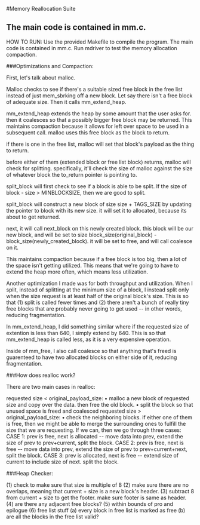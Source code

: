 
#Memory Reallocation Suite
## The main code is contained in mm.c.


HOW TO RUN:
Use the provided Makefile to compile the program. The main code is contained in mm.c. Run mdriver to test the memory allocation compaction.


###Optimizations and Compaction:

First, let's talk about malloc. 

Malloc checks to see if there's a suitable sized free block in the free list instead of just mem_sbrking off a new block. Let say there isn't a free block of adequate size. Then it calls mm_extend_heap.

mm_extend_heap extends the heap by some amount that the user asks for. then it coalesces so that a possibly
bigger free block may be returned. This maintains compaction because it allows for left over space to be used in a subsequent call. malloc uses this free block as the block to return.

if there is one in the free list, malloc will set that block's payload as the thing to return.

before either of them (extended block or free list block) returns, malloc will check for splitting. specifically, it'll check the
size of malloc against the size of whatever block the to_return pointer is pointing to.

split_block will first check to see if a block is able to be split. If the size of block - size > MINBLOCKSIZE,
then we are good to split.

split_block will construct a new block of size size + TAGS_SIZE by updating the pointer to block with its new size. it will set it to allocated, because its about to get returned.

next, it will call next_block on this newly created block. this block will be our new block, and will be set to size block_size(original_block) - block_size(newly_created_block). it will be set to free, and will call coalesce on it.

This maintains compaction because if a free block is too big, then a lot of the space isn't getting utilized. This means that we're going to have to extend the heap more often, which means less utilization. 

Another optimization I made was for both throughput and utilization. When I split, instead of splitting at the minimum size of a block, I instead split only when the size request is at least half of the original block's size. This is so that (1) split is called fewer times and (2) there aren't a bunch of really tiny free blocks that are probably never going to get used -- in other words, reducing fragmentation. 

In mm_extend_heap, I did something similar where if the requested size of extention is less than 640, I simply extend by 640. This is so that mm_extend_heap is called less, as it is a very expensive operation. 

Inside of mm_free, I also call coalesce so that anything that's freed is guarenteed to have two allocated blocks on either side of it, reducing fragmentation. 


###How does realloc work?

There are two main cases in realloc: 

  requested size < original_payload_size:
    • malloc a new block of requested size and copy over the data. then free the old block.
    • split the block so that unused space is freed and coalesced 
  requested size > original_payload_size:
    • check the neighboring blocks. if either one of them is free, then we might be able to merge the surrounding ones to fulfill the size that we are requesting. If we can, then we go through three cases:
    	CASE 1: prev is free, next is allocated -- move data into prev, extend the size of prev to prev+current, split the block.
    	CASE 2: prev is free, next is free -- move data into prev, extend the size of prev to prev+current+next, split the block.
    	CASE 3: prev is allocated, next is free -- extend size of current to include size of next. split the block.


###Heap Checker:

  (1) check to make sure that size is multiple of 8
  (2) make sure there are no overlaps, meaning that current + size is a new block's header.
  (3) subtract 8 from current + size to get the footer. make sure footer is same as header.
  (4) are there any adjacent free blocks?
  (5) within bounds of pro and epilogue
  (6) free list stuff
	  (a) every block in free list is marked as free
	  (b) are all the blocks in the free list valid?
